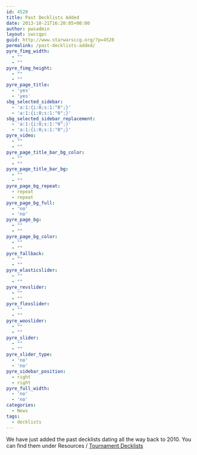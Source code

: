 ```yaml
---
id: 4520
title: Past Decklists Added
date: 2013-10-21T16:20:05+00:00
author: pwsadmin
layout: swccgpc
guid: http://www.starwarsccg.org/?p=4520
permalink: /past-decklists-added/
pyre_fimg_width:
  - ""
  - ""
pyre_fimg_height:
  - ""
  - ""
pyre_page_title:
  - 'yes'
  - 'yes'
sbg_selected_sidebar:
  - 'a:1:{i:0;s:1:"0";}'
  - 'a:1:{i:0;s:1:"0";}'
sbg_selected_sidebar_replacement:
  - 'a:1:{i:0;s:1:"0";}'
  - 'a:1:{i:0;s:1:"0";}'
pyre_video:
  - ""
  - ""
pyre_page_title_bar_bg_color:
  - ""
  - ""
pyre_page_title_bar_bg:
  - ""
  - ""
pyre_page_bg_repeat:
  - repeat
  - repeat
pyre_page_bg_full:
  - 'no'
  - 'no'
pyre_page_bg:
  - ""
  - ""
pyre_page_bg_color:
  - ""
  - ""
pyre_fallback:
  - ""
  - ""
pyre_elasticslider:
  - ""
  - ""
pyre_revslider:
  - ""
  - ""
pyre_flexslider:
  - ""
  - ""
pyre_wooslider:
  - ""
  - ""
pyre_slider:
  - ""
  - ""
pyre_slider_type:
  - 'no'
  - 'no'
pyre_sidebar_position:
  - right
  - right
pyre_full_width:
  - 'no'
  - 'no'
categories:
  - News
tags:
  - decklists
---
```

We have just added the past decklists dating all the way back to 2010. You can find them under Resources / [Tournament Decklists](http://www.starwarsccg.org/resources/tournament-decklists/ "Tournament Decklists")